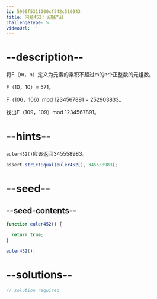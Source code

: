 ```yaml
---
id: 5900f5311000cf542c510043
title: 问题452：长期产品
challengeType: 5
videoUrl: ''
---
```


# --description--

将F（m，n）定义为元素的乘积不超过m的n个正整数的元组数。

F（10，10）= 571。

F（106，106）mod 1234567891 = 252903833。

找出F（109，109）mod 1234567891。

# --hints--

`euler452()`应该返回345558983。

```js
assert.strictEqual(euler452(), 345558983);
```

# --seed--

## --seed-contents--

```js
function euler452() {

  return true;
}

euler452();
```

# --solutions--

```js
// solution required
```
